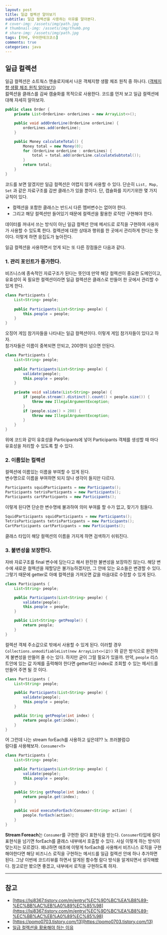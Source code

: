 ```yaml
---
layout: post
title: 일급 컬렉션 알아보기
subtitle: 일급 컬렉션을 사용하는 이유를 알아본다. 
# cover-img: /assets/img/path.jpg
# thumbnail-img: /assets/img/thumb.png
# share-img: /assets/img/path.jpg
tags: [자바, 우아한테크코스]
comments: true
categories: java
---
```


## 일급 컬렉션
일급 컬렉션은 소트웍스 엔솔로지에서 나온 객체지향 생활 체조 원칙 중 하나다. ([객체지향 생활 체조 원칙 알아보기](https://dustjq1004.github.io/java/2023-11-06-java-live-templates-for-object-calisthenics-1/))  
컳렉션을 클래스를 감싸 캠슐화를 목적으로 사용한다. 코드를 먼저 보고 일급 컬렉션에 대해 자세히 알아보자.

```java
public class Order {
    private List<OrderLine> orderLines = new ArrayList<>();

    public void addOrderLine(OrderLine orderLine) {
        orderLines.add(orderLine);
    }

    public Money calculateTotal() {
        Money total = new Money(0);
        for (OrderLine orderLine : orderLines) {
            total = total.add(orderLine.calculateSubtotal());
        }
        return total;
    }
}
```
코드를 보면 알겠지만 일급 컬렉션은 어렵지 않게 사용할 수 있다. 단순히 `List, Map, Set` 과 같은 자료구조를 감싼 클래스가 있을 뿐이다.
단, 캡슐화를 지키기위한 몇 가지 규칙이 있다. 
- 컬렉션을 포함한 클래스는 반드시 다른 멤버변수는 없어야 한다.
- 그리고 해당 컬렉션만 들어있기 때문에 컬렉션을 활용한 로직만 구현해야 한다.

데이터를 꺼내서 쓰는 방식이 아닌 일급 컬렉션 안에 메서드로 로직을 구현하여 사용자가 사용할 수 있도록 한다.
컬렉션에 대한 상태과 행위를 한 곳에서 관리하게 한다는 뜻이다. 이렇게 하면 응집도가 높아진다.

일급 컬렉션을 사용하면서 얻게 되는 또 다른 장점들은 다음과 같다.
### 1. 관리 포인트가 증가한다.  
비즈니스에 종속적인 자료구조가 된다는 뜻인데 만약 해당 컬렉션이 중요한 도메인이고, 유효성이 꼭 필요한 컬렉션이라면 일급 컬렉션은 클래스로 만들어
한 곳에서 관리할 수 있게 한다.

```java
class Participants {
    List<String> people;
    
    public Participants(List<String> people) {
        this.people = people;
    }
}
```
오징어 게임 참가자들을 나타내는 일급 컬렉션이다. 이렇게 게임 참가자들이 있다고 하자.  
참가자들은 이름이 중복되면 안되고, 200명이 넘으면 안된다.


```java
class Participants {
    List<String> people;
    
    public Participants(List<String> people) {
        validate(people);
        this.people = people;
    }
    
    private void validate(List<String> people) {
        if (people.stream().distinct().count() < people.size()) {
            throw new IllegalArgumentException;
        }
        if (people.size() > 200) {
            throw new IllegalArgumentException;
        }
    }
}
```
위에 코드와 같이 유효성을 Participants에 넣어 Participants 객체를 생성할 때 마다 유효성을 처리할 수 있도록 할 수 있다.

### 2. 이름있는 컬렉션  
컬렉션에 이름있는 이름을 부여할 수 있게 된다.   
변수명으로 이름을 부여하면 되지 않나 생각이 들지만 다르다.

```java
Participants squidParticipants = new Participants();
Participants tetrisParticpants = new Participants();
Participants cartParticpants = new Participants();
```
이렇게 된다면 단순한 변수명에 불과하여 의미 부여를 할 수가 없고, 찾기가 힘들다.

```java
SquidParticipants squidParticipants = new Participants();
TetrisParticipants tetrisParticpants = new Participants();
CartParticipants cartParticpants = new Participants();
```
클래스 타입이 해당 컬렉션의 이름을 가지게 하면 검색하기 쉬워진다.

### 3. 불변성을 보장한다.
자바 자료구조를 final 변수에 담는다고 해서 완전한 불변성을 보장하진 않는다. 해당 변수에 새로운 컬렉션을 재할당은 불가능하겠지만,
그 안에 있는 요소들은 변경할 수 있다. 그렇기 때문에 getter로 아예 컬렉션을 가져오면 값을 마음대로 수정할 수 있게 된다.

```java
class Participants {
    List<String> people;

    public Participants(List<String> people) {
        validate(people);
        this.people = people;
    }

    public List<String> getPeople() {
        return people;
    }
}
```
컬렉션 객체 주소값으로 밖에서 사용할 수 있게 된다. 이러할 경우 `Collections.unmodifiableList(new ArrayList<>(값))` 와 같은 방식으로 완전하게 불변성을 만들어 줄 수는 있다.
하지만 굳이 그럴 필요가 있을까. 만약, `people` 리스트안에 있는 값 자체를 출력해야 한다면 getter대신 index로 조회할 수 있는 메서드를 만들어 주면 될 것 이다.

```java
class Participants {
    List<String> people;

    public Participants(List<String> people) {
        validate(people);
        this.people = people;
    }

    public String getPeople(int index) {
        return people.get(index);
    }
}
```
어 그런데 나는 stream forEach를 사용하고 싶은데?? 노 프러블럼😉  
람다를 사용해보자. `Consumer<T>`
```java
class Participants {
    List<String> people;

    public Participants(List<String> people) {
        validate(people);
        this.people = people;
    }

    public String getPeople(int index) {
        return people.get(index);
    }
    
    public void executeForEach(Consumer<String> action) {
        people.forEach(action);
    }
}
```
**Stream Foreach**는 `Consumer`를 구현한 람다 표현식을 받는다. `Consumer`타입에 람다 표현식을 넘기면 forEach를 클래스 내부에서 호출할 수 있다.
사실 이렇게 하는 방식이 맞는지는 모르겠다. 왜냐하면 애초에 이렇게 forEach를 사용해서 비즈니스 로직을 구현해야한다면 해당 비즈니스 로직을 구현하는 메서드를 일급 컬렉션 안에 하나 추가하면 된다.
그냥 이번에 코드리뷰를 하면서 알게된 함수형 람다 방식을 알게되면서 생각해봤다. 참고로만 봤으면 좋겠고, 내부에서 로직을 구현하도록 하자.



---
## 참고
- [https://lsj8367.tistory.com/m/entry/%EC%9D%BC%EA%B8%89-%EC%BB%AC%EB%A0%89%EC%85%98](https://lsj8367.tistory.com/m/entry/%EC%9D%BC%EA%B8%89-%EC%BB%AC%EB%A0%89%EC%85%98)
- [https://pomo0703.tistory.com/13](https://pomo0703.tistory.com/13)
- [일급 컬렉션을 황용해야 하는 이유](https://velog.io/@alsgus92/%EC%9D%BC%EA%B8%89-%EC%BB%AC%EB%A0%89%EC%85%98%EC%9D%84-%ED%99%9C%EC%9A%A9%ED%95%B4%EC%95%BC-%ED%95%98%EB%8A%94-%EC%9D%B4%EC%9C%A0)